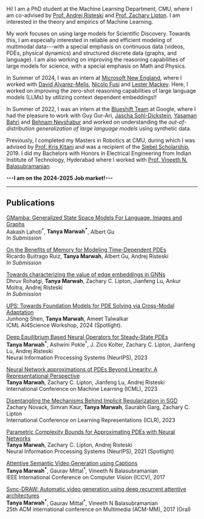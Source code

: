 Hi! I am a PhD student at the Machine Learning Department, CMU, where I am co-advised by [Prof. Andrej Risteski](https://www.andrew.cmu.edu/user/aristesk/) and [Prof. Zachary Lipton](https://www.zacharylipton.com/). I am interested in the theory and empirics of Machine Learning.

<!-- My work focuses on using large models for Scientific Discovery, with a special emphasis on reasoning for Math and Physics. I am also working on reliably and efficiently modeling continuous data for long time---with a special focus on PDEs.
Feel free to reach out to me if you are interested in any of these topics!!  -->

My work focuses on using large models for Scientific Discovery. Towards this, I am especially interested in reliable and efficient modeling of multimodal data---with a special emphasis on continuous data (videos, PDEs, physical dynamics) and structured discrete data (graphs, and language). I am also working on improving the reasoning capabilities of large models for science, with a special emphasis on Math and Physics. 
<!-- Feel free to reach out to me if you are interested in any of these topics!!  -->

In Summer of 2024, I was an intern at [Microsoft New England](https://www.microsoft.com/en-us/research/lab/microsoft-research-new-england/), where I worked with [David Alvarez-Melis](https://dmelis.github.io/), [Nicolo Fusi](http://nicolofusi.com/) and [Lester Mackey](https://stanford.edu/~lmackey/). Here, I worked on improving the zero-shot reasoning capabilities of large language models (LLMs) by utilizing context dependent embeddings!! 

In Summer of 2022, I was an intern at the [Blueshift Team](https://research.google/teams/blueshift/) at Google, where I had the pleasure to work with Guy Gur-Ari, [Jascha Sohl-Dickstein](https://sohldickstein.com/), [Yasaman Bahri](https://sites.google.com/view/yasamanbahri/home) and [Behnam Neyshabur](https://www.neyshabur.net/) and worked on understanding the *out-of-distribution generalization of large language models* using synthetic data. 

Previously, I completed my Masters in Robotics at CMU, during which I was advised by [Prof. Kris Kitani](https://kriskitani.github.io/) and was a recipient of the [Siebel Scholarship](https://www.siebelscholars.com/), 2019. I did my Bachelors with Honors in Electrical Engineering from Indian Institute of Technology, Hyderabad where I worked with [Prof. Vineeth N. Balasubramanian](https://people.iith.ac.in/vineethnb/).

**---I am on the 2024-2025 Job market!---**

---

## Publications

[GMamba: Generalized State Space Models For Language, Images and Graphs]((https://drive.google.com/file/d/1W-E3K5QA2XyCRZm9iMuFeFs0SiP86xz7/view?usp=sharing)) \
Aakash Lahoti<sup>\*</sup>, **Tanya Marwah<sup>\*</sup>**, Albert Gu \
*In Submission*

[On the Benefits of Memory for Modeling Time-Dependent PDEs](https://arxiv.org/abs/2409.02313) \
Ricardo Buitrago Ruiz, **Tanya Marwah**, Albert Gu, Andrej Risteski \
*In Submission* 

[Towards characterizing the value of edge embeddings in GNNs](https://drive.google.com/file/d/1u9_WslrqleDb4kQUwir3XS3LUgWnf8q4/view?usp=sharing) \
Dhruv Rohatgi, **Tanya Marwah**, Zachary C. Lipton, Jianfeng Lu, Ankur Moitra, Andrej Risteski \
*In Submission*


[UPS: Towards Foundation Models for PDE Solving via Cross-Modal Adaptation](https://arxiv.org/abs/2403.07187)\
Junhong Shen, **Tanya Marwah**, Ameet Talwalkar \
ICML AI4Science Workshop, 2024 (Spotlight).



[Deep Equilibrium Based Neural Operators for Steady-State PDEs](https://arxiv.org/abs/2312.00234)\
**Tanya Marwah<sup>\*</sup>**, Ashwini Pokle<sup>\*</sup>, J. Zico Kolter, Zachary C. Lipton, Jianfeng Lu, Andrej Risteski \
Neural Information Processing Systems (NeurIPS), 2023

[Neural Network approximations of PDEs Beyond Linearity: A Representational Perspective](https://arxiv.org/abs/2210.12101)\
**Tanya Marwah**, Zachary C. Lipton, Jianfeng Lu, Andrej Risteski \
International Conference on Machine Learning (ICML), 2023

[Disentangling the Mechanisms Behind Implicit Regularization in SGD](https://arxiv.org/abs/2211.15853)\
Zachary Novack, Simran Kaur, **Tanya Marwah**, Saurabh Garg, Zachary C. Lipton\
International Conference on Learning Representations (ICLR), 2023

[Parametric Complexity Bounds for Approximating PDEs with Neural Networks](https://arxiv.org/abs/2103.02138) \
**Tanya Marwah**, Zachary C. Lipton, Andrej Risteski \
Neural Information Processing Systems (NeurIPS), 2021 (Spotlight)

[Attentive Semantic Video Generation using Captions](https://openaccess.thecvf.com/content_ICCV_2017/papers/Marwah_Attentive_Semantic_Video_ICCV_2017_paper.pdf) \
**Tanya Marwah<sup>\*</sup>**, Gaurav Mittal<sup>\*</sup>, Vineeth N Balasubramanian \
IEEE International Conference on Computer Vision (ICCV), 2017

[Sync-DRAW: Automatic video generation using deep recurrent attentive architectures](https://arxiv.org/pdf/1611.10314.pdf) \
**Tanya Marwah<sup>\*</sup>**, Gaurav Mittal<sup>\*</sup>, Vineeth N Balasubramanian \
25th ACM international conference on Multimedia (ACM-MM), 2017 (Oral)

